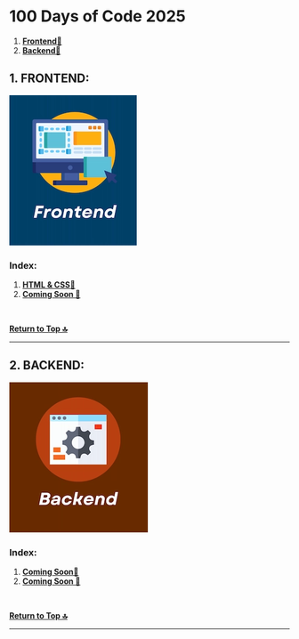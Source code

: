 # 100 Days of Code 2025

1. **[Frontend🔻](#1-frontend)**
2. **[Backend🔻](#2-backend)**  

## 1. FRONTEND:  

![Frontend](extra-files/Frontend.webp)  

### Index:  

1. **[HTML & CSS🔻](./HTML-CSS.md)**
2. **[Coming Soon 🔻]()**

<br />

**[Return to Top 🔝](#100-days-of-code-2025)**

---

## 2. BACKEND:  

![Backend](extra-files/Backend.webp)  

### Index:  

1. **[Coming Soon🔻]()**
2. **[Coming Soon 🔻]()**

<br />

**[Return to Top 🔝](#100-days-of-code-2025)**

---